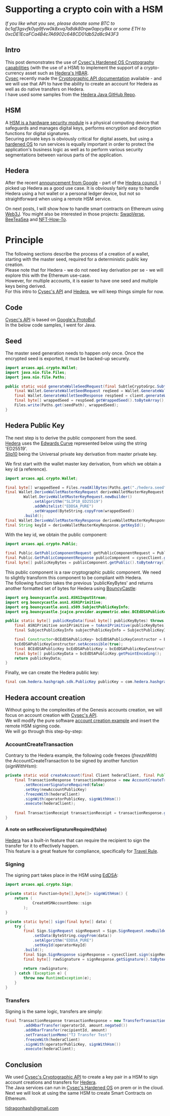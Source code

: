 # Supporting a crypto coin with a HSM

_If you like what you see, please donate some BTC to bc1qf3gsvfk0yp9fvw0k8xvq7a8dk80rqw0apcy8kx or some ETH to 0xcDE1EcaFCa4B4c7A6902c648CD01db52d8c943F3_

## Intro

This post demonstrates the use of [Cysec's Hardened OS Cryptography capabilities](https://www.cysec.com/key-capabilities/) (with the use of a HSM)
to implement the support of a crypto-currency asset such as [Hedera's HBAR](https://hedera.com/).  
[Cysec](https://www.cysec.com/) recently made the [Cryptographic API documentation](https://api.docs.cysec.com/) available - and we will use that API to have the ability to create 
an account for Hedera as well as do native transfers on Hedera.  
I have used some samples from the [Hedera Java GitHub Repo](https://github.com/hashgraph/hedera-sdk-java/tree/main/examples/src/main/java).

## HSM
A [HSM is a hardware security module](https://en.wikipedia.org/wiki/Hardware_security_module) is a physical computing device that safeguards and manages digital keys, 
performs encryption and decryption functions for digital signatures.  
Securing private keys is obviously critical for digital assets, but using a [hardened OS](https://www.cysec.com/arca/) to run services is equally important in order to protect the application's business logic as well as to perform various security segmentations between various parts of the application.

## Hedera
After the recent [announcement from Google](https://cryptopotato.com/google-cloud-launches-digital-assets-team/) - part of the [Hedera council](https://hedera.com/council), I picked up Hedera as a good use case. It is obviously fairly easy to handle Hedera using a hot wallet or a personal ledger
device, but not so straightforward when using a remote HSM service.  

On next posts, I will show how to handle smart contracts on Ethereum using [Web3J](https://docs.web3j.io/).
You might also be interested in those projects: [SwapVerse](https://github.com/tjdragon/swapverse), [BeeTeaSea](https://github.com/tjdragon/beeteasea) and 
[NFT-How-To](https://github.com/tjdragon/nft-step-by-step).

# Principle

The following sections describe the process of a creation of a wallet, starting with the master seed, 
required for a deterministic public key creation.  
Please note that for Hedera - we do not need key derivation per se - we will explore this with the Ethereum use-case.  
However, for multiple accounts, it is easier to have one seed and multiple keys being derived.  
For this intro to [Cysec's API](https://api.docs.cysec.com/) and [Hedera](https://hedera.com/), we will keep things simple for now.  

## Code
[Cysec's API](https://api.docs.cysec.com/) is based on [Google's ProtoBuf](https://developers.google.com/protocol-buffers).  
In the below code samples, I went for Java.

## Seed
The master seed generation needs to happen only once. Once the encrypted seed is exported, it must be backed-up securely.

```java
import arcaos.api.crypto.Wallet;
import java.nio.file.Files;
import java.nio.file.Paths;

public static void generateWalleSeedRequest(final SubtleCryptoGrpc.SubtleCryptoBlockingStub client, final String seedPath) throws IOException {
    final Wallet.GenerateWalletSeedRequest reqSeed = Wallet.GenerateWalletSeedRequest.newBuilder().setLength(32).build();
    final Wallet.GenerateWalletSeedResponse respSeed = client.generateWalletSeed(reqSeed);
    final byte[] wrappedSeed = respSeed.getWrappedSeed().toByteArray();
    Files.write(Paths.get(seedPath), wrappedSeed);
}
```

## Hedera Public Key

The next step is to derive the public component from the seed.  
[Hedera](https://hedera.com/) uses the [Edwards Curve](https://en.wikipedia.org/wiki/Edwards_curve) represented below using the string 'ED25519'.  
[Slip10](https://github.com/satoshilabs/slips/blob/master/slip-0010.md) being the Universal private key derivation from master private key.  


We first start with the wallet master key derivation, from which we obtain a key id (a reference).
```java
import arcaos.api.crypto.Wallet;

final byte[] wrappedSeed = Files.readAllBytes(Paths.get("./hedera.seed"));
final Wallet.DeriveWalletMasterKeyRequest deriveWalletMasterKeyRequest =
        Wallet.DeriveWalletMasterKeyRequest.newBuilder()
            .setAlgorithm("SLIP10_ED25519")
            .addWhitelist("EDDSA_PURE")
            .setWrapped(ByteString.copyFrom(wrappedSeed))
        .build();
final Wallet.DeriveWalletMasterKeyResponse deriveWalletMasterKeyResponse = client.deriveWalletMasterKey(deriveWalletMasterKeyRequest);
final String keyId = deriveWalletMasterKeyResponse.getKeyId();
```

With the key id, we obtain the public component:

```java
import arcaos.api.crypto.Public;

final Public.GetPublicComponentRequest getPublicComponentRequest = Public.GetPublicComponentRequest.newBuilder().setKeyId(keyId).build();
final Public.GetPublicComponentResponse publicComponent = cysecClient.getPublicComponent(getPublicComponentRequest);
final byte[] publicKeyBytes = publicComponent.getPublic().toByteArray();
```

This public component is a raw cryptographic public component. We need to slightly transform this component to be compliant with Hedera.  
The following function takes the previous 'publicKeyBytes' and returns another formatted set of bytes for Hedera using [BouncyCastle](https://www.bouncycastle.org/):

```java
import org.bouncycastle.asn1.ASN1InputStream;
import org.bouncycastle.asn1.ASN1Primitive;
import org.bouncycastle.asn1.x509.SubjectPublicKeyInfo;
import org.bouncycastle.jcajce.provider.asymmetric.edec.BCEdDSAPublicKey;

public static byte[] publicKeyData(final byte[] publicKeyBytes) throws IOException, NoSuchMethodException, InvocationTargetException, InstantiationException, IllegalAccessException {
    final ASN1Primitive asn1Primitive = toAsn1Primitive(publicKeyBytes);
    final SubjectPublicKeyInfo subjectPublicKeyInfo = SubjectPublicKeyInfo.getInstance(asn1Primitive);

    final Constructor<BCEdDSAPublicKey> bcEdDSAPublicKeyConstructor = BCEdDSAPublicKey.class.getDeclaredConstructor(SubjectPublicKeyInfo.class);
    bcEdDSAPublicKeyConstructor.setAccessible(true);
    final BCEdDSAPublicKey bcEdDSAPublicKey = bcEdDSAPublicKeyConstructor.newInstance(subjectPublicKeyInfo);
    final byte[] publicKeyData = bcEdDSAPublicKey.getPointEncoding();
    return publicKeyData;
}
```

Finally, we can create the Hedera public key:

```java
final com.hedera.hashgraph.sdk.PublicKey publicKey = com.hedera.hashgraph.sdk.PublicKey.fromBytes(publicKeyData);
```

## Hedera account creation
Without going to the complexities of the Genesis accounts creation, we will focus on account creation with [Cysec's API](https://api.docs.cysec.com/).  
We will modify the pure software [account creation example](https://github.com/hashgraph/hedera-sdk-java/blob/main/examples/src/main/java/CreateAccountExample.java) and insert the remote HSM signing code.  
We will go through this step-by-step:

### AccountCreateTransaction

Contrary to the Hedera example, the following code freezes (_freezeWith_) the AccountCreateTransaction to be signed by another function (_signWithHsm_):

```java
private static void createAccount(final Client hederaClient, final PublicKey operatorPublicKey, final PublicKey newAccountPublicKey) throws PrecheckStatusException, TimeoutException, ReceiptStatusException {
    final TransactionResponse transactionResponse = new AccountCreateTransaction()
        .setReceiverSignatureRequired(false)
        .setKey(newAccountPublicKey)
        .freezeWith(hederaClient)
        .signWith(operatorPublicKey, signWithHsm())
        .execute(hederaClient);
    
    final TransactionReceipt transactionReceipt = transactionResponse.getReceipt(hederaClient);
}
```

#### A note on setReceiverSignatureRequired(false)
[Hedera](https://hedera.com/) has a built-in feature that can require the recipient to sign the transfer for it to effectively happen.  
This feature is a great feature for compliance, specifically for [Travel Rule](https://www.travelruleprotocol.org/).

### Signing

The signing part takes place in the HSM using [EdDSA](https://en.wikipedia.org/wiki/EdDSA):

```java
import arcaos.api.crypto.Sign;

private static Function<byte[],byte[]> signWithHsm() {
    return (
            CreateHSMAccountDemo::sign
        );
}

private static byte[] sign(final byte[] data) {
    try {
        final Sign.SignRequest signRequest = Sign.SignRequest.newBuilder()
            .setData(ByteString.copyFrom(data))
            .setAlgorithm("EDDSA_PURE")
            .setKeyId(operatorKeyId)
        .build();
        final Sign.SignResponse signResponse = cysecClient.sign(signRequest);
        final byte[] rawSignature = signResponse.getSignature().toByteArray();
        
        return rawSignature;
    } catch (Exception e) {
        throw new RuntimeException(e);
    }
}
```

### Transfers
Signing is the same logic, transfers are simply:

```java
final TransactionResponse transactionResponse = new TransferTransaction()
        .addHbarTransfer(operatorId, amount.negated())
        .addHbarTransfer(recipientId, amount)
        .setTransactionMemo("TJ Transfer Test")
        .freezeWith(hederaClient)
        .signWith(operatorPublicKey, signWithHsm())
        .execute(hederaClient);
```

## Conclusion

We used [Cysec's Cryptographic API](https://api.docs.cysec.com/) to create a key pair in a HSM to sign account creations and transfers for [Hedera](https://hedera.com/).  
The Java services can run in [Cysec's Hardened OS](https://www.cysec.com/arca/) on prem or in the cloud.  
Next we will look at using the same HSM to create Smart Contracts on Ethereum.

tjdragonhash@gmail.com
